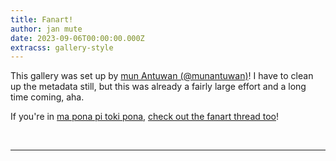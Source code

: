 ```yaml
---
title: Fanart!
author: jan mute
date: 2023-09-06T00:00:00.000Z
extracss: gallery-style
---
```


<script>
window.onresize = okay;
window.onload = okay;

const artworks = [
  {
    title: 'akesi',
    author: 'chantel',
    description: '',
    image: '/fanart/akesi_chantel.jpg'
  },
  // {
  //   title: 'akesi_linja',
  //   author: 'akesinu',
  //   description: '',
  //   image: '/fanart/akesi_linja_akesinu.mov'
  // },
  {
    title: 'angery',
    author: 'starling',
    description: '',
    image: '/fanart/angery_starling.png'
  },
  // {
  //   title: 'announcer',
  //   author: 'tekinowi',
  //   description: '',
  //   image: '/fanart/announcer_tekinowi.mp3'
  // },
  {
    title: 'antikekan',
    author: 'ketami',
    description: '',
    image: '/fanart/antikekan_ketami.jpg'
  },
  {
    title: 'autism',
    author: 'kalaasi',
    description: '',
    image: '/fanart/autism_kalaasi.png'
  },
  {
    title: 'balloon',
    author: 'chantel',
    description: '',
    image: '/fanart/balloon_chantel.jpg'
  },
  {
    title: 'bill_cypher',
    author: 'rats',
    description: '',
    image: '/fanart/bill_cypher_rats.png'
  },
  {
    title: 'bitch',
    author: 'rats',
    description: '',
    image: '/fanart/bitch_rats.png'
  },
  {
    title: 'blender_2',
    author: 'wasowapa',
    description: '',
    image: '/fanart/blender_2_wasowapa.jpg'
  },
  {
    title: 'blender',
    author: 'wasowapa',
    description: '',
    image: '/fanart/blender_wasowapa.jpg'
  },
  {
    title: 'branding',
    author: 'zavixel',
    description: '',
    image: '/fanart/branding_zavixel.png'
  },
  // {
  //   title: 'carry_on',
  //   author: 'nyxoom',
  //   description: '',
  //   image: '/fanart/carry_on_nyxoom.mp4'
  // },
  {
    title: 'chalkboard',
    author: 'nyxoom',
    description: '',
    image: '/fanart/chalkboard_nyxoom.png'
  },
  {
    title: 'comic_1',
    author: 'akesinu',
    description: '',
    image: '/fanart/comic_1_akesinu.jpg'
  },
  {
    title: 'comic_2',
    author: 'akesinu',
    description: '',
    image: '/fanart/comic_2_akesinu.jpg'
  },
  {
    title: 'comic_3',
    author: 'akesinu',
    description: '',
    image: '/fanart/comic_3_akesinu.jpg'
  },
  {
    title: 'comic_4',
    author: 'akesinu',
    description: '',
    image: '/fanart/comic_4_akesinu.jpg'
  },
  {
    title: 'comic_5',
    author: 'akesinu',
    description: '',
    image: '/fanart/comic_5_akesinu.jpg'
  },
  {
    title: 'computer_1',
    author: 'tekinowi',
    description: '',
    image: '/fanart/computer_1_tekinowi.png'
  },
  {
    title: 'computer_2',
    author: 'tekinowi',
    description: '',
    image: '/fanart/computer_2_tekinowi.png'
  },
  {
    title: 'computer_3',
    author: 'tekinowi',
    description: '',
    image: '/fanart/computer_3_tekinowi.png'
  },
  {
    title: 'computer_4',
    author: 'tekinowi',
    description: '',
    image: '/fanart/computer_4_tekinowi.png'
  },
  {
    title: 'computer_sketch',
    author: 'tekinowi',
    description: '',
    image: '/fanart/computer_sketch_tekinowi.png'
  },
  {
    title: 'despair',
    author: 'janlilienta',
    description: '',
    image: '/fanart/despair_janlilienta.png'
  },
  {
    title: 'drip',
    author: 'chantel',
    description: '',
    image: '/fanart/drip_chantel.jpg'
  },
  {
    title: 'evil_kekan',
    author: 'tekinowi',
    description: ' Evil Kekan San: "Saluton al ĉiuj! Mia nomo estas Gregdano tri! Mi volas instrui Esperanton al vi." ',
    image: '/fanart/evil_kekan_tekinowi.png'
  },
  {
    title: 'fanart_contest',
    author: 'janani',
    description: '',
    image: '/fanart/fanart_contest_janani.png'
  },
  // {
  //   title: 'fancam_1',
  //   author: 'wasomu',
  //   description: '',
  //   image: '/fanart/fancam_1_wasomu.mp4'
  // },
  // {
  //   title: 'fancam_2',
  //   author: 'wasomu',
  //   description: '',
  //   image: '/fanart/fancam_2_wasomu.mp4'
  // },
  // {
  //   title: 'fancam_3',
  //   author: 'akesinu',
  //   description: '',
  //   image: '/fanart/fancam_3_akesinu.mov'
  // },
  {
    title: 'frog_music',
    author: 'chantel',
    description: '',
    image: '/fanart/frog_music_chantel.jpg'
  },
  {
    title: 'god',
    author: 'squimp',
    description: '',
    image: '/fanart/god_squimp.png'
  },
  {
    title: 'gregham3',
    author: 'jayden',
    description: '',
    image: '/fanart/gregham3_jayden.png'
  },
  {
    title: 'gumball_2',
    author: 'chantel',
    description: '',
    image: '/fanart/gumball_2_chantel.jpg'
  },
  {
    title: 'gumball',
    author: 'chantel',
    description: '',
    image: '/fanart/gumball_chantel.jpg'
  },
  {
    title: 'hamradio',
    author: 'nasaki',
    description: '',
    image: '/fanart/hamradio_nasaki.png'
  },
  {
    title: 'herbevitisto',
    author: 'abf',
    description: '',
    image: '/fanart/herbevitisto_abf.jpg'
  },
  {
    title: 'herbevitisto',
    author: 'umeja',
    description: '',
    image: '/fanart/herbevitisto_umeja.jpg'
  },
  {
    title: 'hold_gently',
    author: 'starling',
    description: '',
    image: '/fanart/hold_gently_starling.png'
  },
  {
    title: 'ithkuil',
    author: 'cuymacu',
    description: '',
    image: '/fanart/ithkuil_cuymacu.jpg'
  },
  {
    title: 'jan_kekan_sans',
    author: 'janpoman',
    description: '',
    image: '/fanart/jan_kekan_sans_janpoman.png'
  },
  {
    title: 'jan_kekan_serif',
    author: 'kasape',
    description: '',
    image: '/fanart/jan_kekan_serif_kasape.png'
  },
  {
    title: 'jellyfish_1',
    author: 'tekinowi',
    description: '',
    image: '/fanart/jellyfish_1_tekinowi.png'
  },
  {
    title: 'jellyfish_2',
    author: 'tekinowi',
    description: '',
    image: '/fanart/jellyfish_2_tekinowi.png'
  },
  {
    title: 'jellyfish',
    author: 'ilonija',
    description: '',
    image: '/fanart/jellyfish_ilonija.png'
  },
  // {
  //   title: 'jerma',
  //   author: 'akesinu',
  //   description: '',
  //   image: '/fanart/jerma_akesinu.mp4'
  // },
  {
    title: 'kekan64',
    author: 'janpoman',
    description: '',
    image: '/fanart/kekan64_janpoman.gif'
  },
  {
    title: 'kekan64',
    author: 'menasewi',
    description: '',
    image: '/fanart/kekan64_menasewi.png'
  },
  {
    title: 'kekan_halloween_1',
    author: 'tekinowi',
    description: '',
    image: '/fanart/kekan_halloween_1_tekinowi.png'
  },
  {
    title: 'kekan_halloween_2',
    author: 'tekinowi',
    description: '',
    image: '/fanart/kekan_halloween_2_tekinowi.png'
  },
  {
    title: 'kekan_halloween_3',
    author: 'tekinowi',
    description: '',
    image: '/fanart/kekan_halloween_3_tekinowi.png'
  },
  {
    title: 'kekan_sans',
    author: 'pq',
    description: '',
    image: '/fanart/kekan_sans_pq.png'
  },
  {
    title: 'kekante1',
    author: 'katan',
    description: '',
    image: '/fanart/kekante1_katan.jpg'
  },
  {
    title: 'kekante2',
    author: 'wali',
    description: '',
    image: '/fanart/kekante2_wali.png'
  },
  {
    title: 'kekante3',
    author: 'ilonija',
    description: '',
    image: '/fanart/kekante3_ilonija.png'
  },
  {
    title: 'kepeken_e',
    author: 'wasomu',
    description: '',
    image: '/fanart/kepeken_e_wasomu.png'
  },
  {
    title: 'ketami_monsuta',
    author: 'mi',
    description: '',
    image: '/fanart/ketami_monsuta_mi.png'
  },
  {
    title: 'kon',
    author: 'merrybot',
    description: '',
    image: '/fanart/kon_merrybot.jpg'
  },
  {
    title: 'kulupu',
    author: 'janiseja',
    description: '',
    image: '/fanart/kulupu_janiseja.png'
  },
  {
    title: 'la_thumbnail',
    author: 'nyxoom',
    description: '',
    image: '/fanart/la_thumbnail_nyxoom.png'
  },
  {
    title: 'la_thumbnail_old',
    author: 'nyxoom',
    description: '',
    image: '/fanart/la_thumbnail_old_nyxoom.png'
  },
  {
    title: 'lernan',
    author: 'pq',
    description: '',
    image: '/fanart/lernan_pq.png'
  },
  {
    title: 'lesson7',
    author: 'weluke',
    description: '',
    image: '/fanart/lesson7_weluke.png'
  },
  {
    title: 'li_e_en',
    author: 'nyxoom',
    description: '',
    image: '/fanart/li_e_en_nyxoom.png'
  },
  {
    title: 'link_1',
    author: 'tekinowi',
    description: '',
    image: '/fanart/link_1_tekinowi.png'
  },
  {
    title: 'link_2',
    author: 'tekinowi',
    description: '',
    image: '/fanart/link_2_tekinowi.png'
  },
  {
    title: 'link_3',
    author: 'tekinowi',
    description: '',
    image: '/fanart/link_3_tekinowi.png'
  },
  {
    title: 'link_sketch',
    author: 'tekinowi',
    description: '',
    image: '/fanart/link_sketch_tekinowi.png'
  },
  {
    title: 'lojban',
    author: 'cuymacu',
    description: '',
    image: '/fanart/lojban_cuymacu.jpg'
  },
  {
    title: 'lojban_o_anpa_2',
    author: 'natan',
    description: '',
    image: '/fanart/lojban_o_anpa_2_natan.png'
  },
  {
    title: 'lojban_o_anpa',
    author: 'natan',
    description: '',
    image: '/fanart/lojban_o_anpa_natan.png'
  },
  {
    title: 'lupa',
    author: 'lenlen',
    description: '',
    image: '/fanart/lupa_lenlen.png'
  },
  {
    title: 'masquerade_2',
    author: 'pipikewapi',
    description: '',
    image: '/fanart/masquerade_2_pipikewapi.png'
  },
  {
    title: 'masquerade',
    author: 'pipikewapi',
    description: '',
    image: '/fanart/masquerade_pipikewapi.png'
  },
  {
    title: 'mi_alasa_toki',
    author: 'janika',
    description: '',
    image: '/fanart/mi_alasa_toki_janika.png'
  },
  {
    title: 'mi_jo_2',
    author: 'sipiki',
    description: '',
    image: '/fanart/mi_jo_2_sipiki.gif'
  },
  {
    title: 'mi_jo',
    author: 'sipiki',
    description: '',
    image: '/fanart/mi_jo_sipiki.gif'
  },
  {
    title: 'mi_kala',
    author: 'nyxoom',
    description: '',
    image: '/fanart/mi_kala_nyxoom.png'
  },
  {
    title: 'mi_laso',
    author: 'lukin',
    description: '',
    image: '/fanart/mi_laso_lukin.png'
  },
  {
    title: 'mi_lawa',
    author: 'akesinu',
    description: 'We had a hilarious courtroom RP in the VR community, featuring a pipi store owner and its lost copies of pu, a flustered waso Keli as witness, a devious and cunning jan Tekinowi as prosecution, and jan Akesinu defending jan Tepo. Brilliant!',
    image: '/fanart/mi_lawa_akesinu.png'
  },
  {
    title: 'mi_lawa',
    author: 'nyxoom',
    description: '',
    image: '/fanart/mi_lawa_nyxoom.png'
  },
  {
    title: 'mi_lawa_seme',
    author: 'nyxoom',
    description: '',
    image: '/fanart/mi_lawa_seme_nyxoom.png'
  },
  {
    title: 'mi_leko_a',
    author: 'sipiki',
    description: '',
    image: '/fanart/mi_leko_a_sipiki.jpg'
  },
  {
    title: 'mi_leko',
    author: 'cuymacu',
    description: '',
    image: '/fanart/mi_leko_cuymacu.gif'
  },
  {
    title: 'mi_leko',
    author: 'nyxoom',
    description: '',
    image: '/fanart/mi_leko_nyxoom.png'
  },
  {
    title: 'mi_len',
    author: 'motan',
    description: '',
    image: '/fanart/mi_len_motan.png'
  },
  {
    title: 'mi_li_ala',
    author: 'cuymacu',
    description: '',
    image: '/fanart/mi_li_ala_cuymacu.gif'
  },
  {
    title: 'mi_li_nanpa',
    author: 'menasewi',
    description: '',
    image: '/fanart/mi_li_nanpa_menasewi.png'
  },
  {
    title: 'mi_lili',
    author: 'sqec',
    description: '',
    image: '/fanart/mi_lili_sqec.png'
  },
  {
    title: 'mi_lili',
    author: 'wasokeli',
    description: '',
    image: '/fanart/mi_lili_wasokeli.jpg'
  },
  {
    title: 'mi_linja',
    author: 'mi',
    description: '',
    image: '/fanart/mi_linja_mi.png'
  },
  {
    title: 'mi_lon_e_ma',
    author: 'wasomu',
    description: '',
    image: '/fanart/mi_lon_e_ma_wasomu.png'
  },
  {
    title: 'mi_lon_kasi',
    author: 'mi',
    description: '',
    image: '/fanart/mi_lon_kasi_mi.png'
  },
  {
    title: 'mi santa',
    author: 'mi',
    description: '',
    image: '/fanart/jan_kekan_santa_mi.png'
  },
  {
    title: 'mi sunglasses',
    author: 'mi',
    description: '',
    image: '/fanart/mi_sunglasses_mi.png'
  },
  {
    title: 'mi_lon',
    author: 'nyxoom',
    description: '',
    image: '/fanart/mi_lon_nyxoom.png'
  },
  {
    title: 'mi_lukin',
    author: 'nyxoom',
    description: '',
    image: '/fanart/mi_lukin_nyxoom.png'
  },
  {
    title: 'mi_mani',
    author: 'janjami',
    description: '',
    image: '/fanart/mi_mani_janjami.png'
  },
  {
    title: 'mi_mani',
    author: 'jansa',
    description: '',
    image: '/fanart/mi_mani_jansa.png'
  },
  {
    title: 'mi_meli',
    author: 'akesinu',
    description: '',
    image: '/fanart/mi_meli_akesinu.jpg'
  },
  {
    title: 'mi_mije',
    author: 'akesinu',
    description: '',
    image: '/fanart/mi_mije_akesinu.jpg'
  },
  {
    title: 'mi_mije_ilo_awen',
    author: 'abf',
    description: '',
    image: '/fanart/mi_mije_ilo_awen_abf.png'
  },
  {
    title: 'mi_moli',
    author: 'sipiki',
    description: '',
    image: '/fanart/mi_moli_sipiki.png'
  },
  {
    title: 'mi_monsuta',
    author: 'akesinu',
    description: '',
    image: '/fanart/mi_monsuta_akesinu.png'
  },
  {
    title: 'mi_mrbeast',
    author: 'tekinowi',
    description: '',
    image: '/fanart/mi_mrbeast_tekinowi.png'
  },
  {
    title: 'mi_mute',
    author: 'janjami',
    description: '',
    image: '/fanart/mi_mute_janjami.png'
  },
  {
    title: 'mi_nanpa',
    author: 'wasowapa',
    description: '',
    image: '/fanart/mi_nanpa_wasowapa.png'
  },
  {
    title: 'mi_nasa',
    author: 'nyxoom',
    description: '',
    image: '/fanart/mi_nasa_nyxoom.png'
  },
  {
    title: 'mi_old',
    author: 'mi',
    description: '',
    image: '/fanart/mi_old_mi.png'
  },
  {
    title: 'mi_pana_e_sona',
    author: 'sipiki',
    description: '',
    image: '/fanart/mi_pana_e_sona_sipiki.png'
  },
  {
    title: 'mi_poni',
    author: 'jankita',
    description: '',
    image: '/fanart/mi_poni_jankita.png'
  },
  {
    title: 'mi_sewi_2',
    author: 'lipamanka',
    description: '',
    image: '/fanart/mi_sewi_2_lipamanka.png'
  },
  {
    title: 'mi_sewi',
    author: 'lipamanka',
    description: '',
    image: '/fanart/mi_sewi_lipamanka.png'
  },
  {
    title: 'mi_sewi',
    author: 'nyxoom',
    description: '',
    image: '/fanart/mi_sewi_nyxoom.png'
  },
  {
    title: 'mi_sina_beta',
    author: 'nyxoom',
    description: '',
    image: '/fanart/mi_sina_beta_nyxoom.jpg'
  },
  {
    title: 'mi_sina',
    author: 'nyxoom',
    description: '',
    image: '/fanart/mi_sina_nyxoom.png'
  },
  {
    title: 'mi_sticker',
    author: 'sipiki',
    description: '',
    image: '/fanart/mi_sticker_sipiki.png'
  },
  {
    title: 'mi_suno',
    author: 'sipiki',
    description: '',
    image: '/fanart/mi_suno_sipiki.png'
  },
  {
    title: 'mi_unpa',
    author: 'horse',
    description: '',
    image: '/fanart/mi_unpa_horse.jpg'
  },
  {
    title: 'mi_waso',
    author: 'nyxoom',
    description: '',
    image: '/fanart/mi_waso_nyxoom.png'
  },
  {
    title: 'mi_wawa',
    author: 'nyxoom',
    description: '',
    image: '/fanart/mi_wawa_nyxoom.png'
  },
  {
    title: 'mi_wawa',
    author: 'pipikewapi',
    description: '',
    image: '/fanart/mi_wawa_pipikewapi.png'
  },
  {
    title: 'mi_wile_musi',
    author: 'nyxoom',
    description: '',
    image: '/fanart/mi_wile_musi_nyxoom.png'
  },
  {
    title: 'mi_wink',
    author: 'janani',
    description: '',
    image: '/fanart/mi_wink_janani.png'
  },
  {
    title: 'mi_yugi',
    author: 'tekinowi',
    description: '',
    image: '/fanart/mi_yugi_tekinowi.png'
  },
  {
    title: 'misikekan',
    author: 'kalaasi',
    description: '',
    image: '/fanart/misikekan_kalaasi.png'
  },
  {
    title: 'moli_2',
    author: 'horse',
    description: '',
    image: '/fanart/moli_2_horse.png'
  },
  {
    title: 'moli_3',
    author: 'ketami',
    description: '',
    image: '/fanart/moli_3_ketami.png'
  },
  {
    title: 'moli',
    author: 'horse',
    description: '',
    image: '/fanart/moli_horse.png'
  },
  {
    title: 'moli',
    author: 'wren',
    description: '',
    image: '/fanart/moli_wren.gif'
  },
  {
    title: 'monologue',
    author: 'kalaasi',
    description: '',
    image: '/fanart/monologue_kalaasi.png'
  },
  {
    title: 'movieposter',
    author: 'dogikoko',
    description: '',
    image: '/fanart/movieposter_dogikoko.png'
  },
  {
    title: 'mr_kekan_san',
    author: 'jankita',
    description: '',
    image: '/fanart/mr_kekan_san_jankita.png'
  },
  {
    title: 'mu_a_wawa',
    author: 'nyxoom',
    description: '',
    image: '/fanart/mu_a_wawa_nyxoom.png'
  },
  {
    title: 'mun_kekan_san',
    author: 'janeli',
    description: '',
    image: '/fanart/mun_kekan_san_janeli.png'
  },
  {
    title: 'mun_kekan_san_smw_2',
    author: 'abf',
    description: '',
    image: '/fanart/mun_kekan_san_smw_2_abf.png'
  },
  {
    title: 'mun_kekan_san_smw_3',
    author: 'abf',
    description: '',
    image: '/fanart/mun_kekan_san_smw_3_abf.png'
  },
  {
    title: 'mun_kekan_san_smw_4',
    author: 'abf',
    description: '',
    image: '/fanart/mun_kekan_san_smw_4_abf.png'
  },
  {
    title: 'mun_kekan_san_smw',
    author: 'abf',
    description: '',
    image: '/fanart/mun_kekan_san_smw_abf.png'
  },
  // {
  //   title: 'mun_li_tawa_sike',
  //   author: 'lipamanka',
  //   description: '',
  //   image: '/fanart/mun_li_tawa_sike_lipamanka.mp4'
  // },
  {
    title: 'mun_nasa',
    author: 'weluke',
    description: '',
    image: '/fanart/mun_nasa_weluke.png'
  },
  {
    title: 'musi_laso',
    author: 'akesinu',
    description: '',
    image: '/fanart/musi_laso_akesinu.png'
  },
  {
    title: 'musi_laso',
    author: 'ilonija',
    description: '',
    image: '/fanart/musi_laso_ilonija.png'
  },
  {
    title: 'musi_o_awen_1',
    author: 'pipikewapi',
    description: '',
    image: '/fanart/musi_o_awen_1_pipikewapi.jpeg'
  },
  {
    title: 'musi_o_awen_2',
    author: 'pipikewapi',
    description: '',
    image: '/fanart/musi_o_awen_2_pipikewapi.jpeg'
  },
  {
    title: 'nametags',
    author: 'mi',
    description: '',
    image: '/fanart/nametags_mi.jpg'
  },
  {
    title: 'nanpa_mi',
    author: 'menasewi',
    description: '',
    image: '/fanart/nanpa_mi_menasewi.png'
  },
  {
    title: 'nasawawa',
    author: 'happychappy',
    description: '',
    image: '/fanart/nasawawa_happychappy.jpg'
  },
  {
    title: 'nimi_nanpa_kin',
    author: 'nyxoom',
    description: '',
    image: '/fanart/nimi_nanpa_kin_nyxoom.png'
  },
  {
    title: 'njankekan',
    author: 'horse',
    description: '',
    image: '/fanart/njankekan_horse.png'
  },
  {
    title: 'no_thought',
    author: 'wasowapa',
    description: '',
    image: '/fanart/no_thought_wasowapa.png'
  },
  {
    title: 'noka',
    author: 'horse',
    description: '',
    image: '/fanart/noka_horse.png'
  },
  {
    title: 'o_kama_sona',
    author: 'wasowapa',
    description: '',
    image: '/fanart/o_kama_sona_wasowapa.png'
  },
  {
    title: 'o_monsuta_ala',
    author: 'akesinu',
    description: '**mi sewi Kekan San. o monsuta ala.**',
    image: '/fanart/o_monsuta_ala_akesinu.jpg'
  },
  {
    title: 'o_pona',
    author: 'wasomu',
    description: '',
    image: '/fanart/o_pona_wasomu.png'
  },
  {
    title: 'olin',
    author: 'wasomu',
    description: '',
    image: '/fanart/olin_wasomu.png'
  },
{
    title: 'olin_english',
    author: 'wasomu',
    description: '',
    image: '/fanart/olin_english_wasomu.png'
  },
  {
    title: 'pal_greg',
    author: 'pipikewapi',
    description: '',
    image: '/fanart/pal_greg_pipikewapi.png'
  },
  {
    title: 'pilin_ike',
    author: 'tekinowi',
    description: '',
    image: '/fanart/pilin_ike_tekinowi.png'
  },
  {
    title: 'pokemon',
    author: 'tekinowi',
    description: '',
    image: '/fanart/pokemon_tekinowi.png'
  },
  {
    title: 'qualia',
    author: 'pipikewapi',
    description: '',
    image: '/fanart/qualia_pipikewapi.jpg'
  },
  {
    title: 'realistic_face',
    author: 'tekinowi',
    description: '',
    image: '/fanart/realistic_face_tekinowi.png'
  },
  {
    title: 'realistic_smile',
    author: 'wali',
    description: '',
    image: '/fanart/realistic_smile_wali.png'
  },
  {
    title: 'satan',
    author: 'pq',
    description: '',
    image: '/fanart/satan_pq.png'
  },
  {
    title: 'scribble_2',
    author: 'sipiki',
    description: '',
    image: '/fanart/scribble_2_sipiki.png'
  },
  {
    title: 'scribble_3',
    author: 'sipiki',
    description: '',
    image: '/fanart/scribble_3_sipiki.png'
  },
  {
    title: 'scribble_4',
    author: 'sipiki',
    description: '',
    image: '/fanart/scribble_4_sipiki.png'
  },
  {
    title: 'scribble',
    author: 'sipiki',
    description: '',
    image: '/fanart/scribble_sipiki.png'
  },
  {
    title: 'seme_thumbnail',
    author: 'nyxoom',
    description: '',
    image: '/fanart/seme_thumbnail_nyxoom.png'
  },
  {
    title: 'silhouette',
    author: 'konako',
    description: '',
    image: '/fanart/silhouette_konako.png'
  },
  {
    title: 'sina_moli',
    author: 'pipikewapi',
    description: '',
    image: '/fanart/sina_moli_pipikewapi.jpg'
  },
  {
    title: 'sina_sona',
    author: 'wren',
    description: '',
    image: '/fanart/sina_sona_wren.png'
  },
  {
    title: 'sinaseme',
    author: 'unknown',
    description: '',
    image: '/fanart/sinaseme_unknown.png'
  },
  {
    title: 'sitelen',
    author: 'sipiki',
    description: '',
    image: '/fanart/sitelen_sipiki.png'
  },
  {
    title: 'sitelen_suwi',
    author: 'jantenpi',
    description: '',
    image: '/fanart/sitelen_suwi_jantenpi.jpg'
  },
  {
    title: 'sitelen',
    author: 'wasowapa',
    description: '',
    image: '/fanart/sitelen_wasowapa.jpg'
  },
  {
    title: 'smash',
    author: 'tekinowi',
    description: '',
    image: '/fanart/smash_tekinowi.png'
  },
  {
    title: 'soweli_mute',
    author: 'wasowapa',
    description: '',
    image: '/fanart/soweli_mute_wasowapa.png'
  },
  // {
  //   title: 'speedrun_hard',
  //   author: 'mi',
  //   description: '',
  //   image: '/fanart/speedrun_hard_mi.mp4'
  // },
  // {
  //   title: 'speedrun',
  //   author: 'jankita',
  //   description: '',
  //   image: '/fanart/speedrun_jankita.mp4'
  // },
  {
    title: 'speen',
    author: 'sqec',
    description: '',
    image: '/fanart/speen_sqec.gif'
  },
  // {
  //   title: 'spin',
  //   author: 'sqec',
  //   description: '',
  //   image: '/fanart/spin_sqec.mov'
  // },
  {
    title: 'squidward',
    author: 'pipikewapi',
    description: '',
    image: '/fanart/squidward_pipikewapi.jpg'
  },
  {
    title: 'squiward',
    author: 'chantel',
    description: '',
    image: '/fanart/squiward_chantel.jpg'
  },
  {
    title: 'stage',
    author: 'menasewi',
    description: '',
    image: '/fanart/stage_menasewi.png'
  },
  {
    title: 'star',
    author: 'kala Asi',
    description: '',
    image: '/fanart/star_bowtie_kalaasi.webp'
  },
  {
    title: 'star',
    author: 'janiseja',
    description: '',
    image: '/fanart/star_janiseja.png'
  },
  {
    title: 'star_smile_teacher_jan',
    author: 'aja',
    description: '',
    image: '/fanart/star_smile_teacher_jan_aja.png'
  },
  {
    title: 'starman_body',
    author: 'cuymacu',
    description: '',
    image: '/fanart/starman_body_cuymacu.png'
  },
  {
    title: 'stellated',
    author: 'dogikoko',
    description: '',
    image: '/fanart/stellated_dogikoko.png'
  },
  {
    title: 'supa_pimeja',
    author: 'squimp',
    description: '',
    image: '/fanart/supa_pimeja_squimp.png'
  },
  {
    title: 'sword',
    author: 'mi',
    description: '',
    image: '/fanart/sword_mi.png'
  },
  {
    title: 'tenpo_ike',
    author: 'pantemili',
    description: '',
    image: '/fanart/tenpo_ike_pantemili.png'
  },
  {
    title: 'tenpo_lete',
    author: 'nyxoom',
    description: '',
    image: '/fanart/tenpo_lete_nyxoom.png'
  },
  // {
  //   title: 'tenpopimeja',
  //   author: 'wasomu',
  //   description: '',
  //   image: '/fanart/tenpopimeja_wasomu.mov'
  // },
  {
    title: 'thinkan',
    author: 'janwali',
    description: '',
    image: '/fanart/thinkan_janwali.png'
  },
  // {
  //   title: 'tloki_a',
  //   author: 'mi',
  //   description: '',
  //   image: '/fanart/tloki_a_mi.wav'
  // },
  {
    title: 'tokia',
    author: 'mijetelo',
    description: '',
    image: '/fanart/tokia_mijetelo.jpg'
  },
  {
    title: 'truth',
    author: 'squimp',
    description: '',
    image: '/fanart/truth_squimp.png'
  },
  {
    title: 'upsidedown',
    author: 'sqec',
    description: '',
    image: '/fanart/upsidedown_sqec.png'
  },
  {
    title: 'utala',
    author: 'dogikoko',
    description: '',
    image: '/fanart/utala_dogikoko.png'
  },
  {
    title: 'utala_lape',
    author: 'akesinu',
    description: '',
    image: '/fanart/utala_lape_akesinu.jpg'
  },
  {
    title: 'utala_mun',
    author: 'chantel',
    description: '',
    image: '/fanart/utala_mun_chantel.jpg'
  },
  // {
  //   title: 'vogue',
  //   author: 'akesinu',
  //   description: '',
  //   image: '/fanart/vogue_akesinu.mp4'
  // },
  {
    title: 'warioware_1',
    author: 'abf',
    description: '',
    image: '/fanart/warioware_1_abf.png'
  },
  {
    title: 'warioware_2',
    author: 'abf',
    description: '',
    image: '/fanart/warioware_2_abf.png'
  },
  {
    title: 'warioware_3',
    author: 'abf',
    description: '',
    image: '/fanart/warioware_3_abf.png'
  },
  {
    title: 'warioware_4',
    author: 'abf',
    description: '',
    image: '/fanart/warioware_4_abf.png'
  },
  {
    title: 'warioware_5',
    author: 'abf',
    description: '',
    image: '/fanart/warioware_5_abf.png'
  },
  {
    title: 'what_is_love',
    author: 'nasaki',
    description: '',
    image: '/fanart/what_is_love_nasaki.gif'
  },
  {
    title: 'wile_unpa',
    author: 'ilonija',
    description: '',
    image: '/fanart/wile_unpa_ilonija.png'
  },
  {
    title: 'wink',
    author: 'sipiki',
    description: '',
    image: '/fanart/wink_sipiki.png'
  },
  {
    title: 'zvedza',
    author: 'sqec',
    description: '',
    image: '/fanart/zvedza_sqec.png'
  }
];

function createArtworkElement(title, image, author, description) {
  const placeholderDiv = document.createElement('div');
  placeholderDiv.className = 'placeholder';

  if (title) {
    const titleDiv = document.createElement('div');
    titleDiv.className = 'title';
    const titleParagraph = document.createElement('p');
    titleParagraph.textContent = title;
    titleDiv.appendChild(titleParagraph);
    placeholderDiv.appendChild(titleDiv);
  }

  const artDiv = document.createElement('div');
  artDiv.className = 'art';
  const artImage = document.createElement('img');
  artImage.src = image;
  artDiv.appendChild(artImage);
  placeholderDiv.appendChild(artDiv);

  if (author) {
    const creditDiv = document.createElement('div');
    creditDiv.className = 'credit';
    const creditParagraph = document.createElement('p');
    creditParagraph.textContent = `tan ${author}`;
    creditDiv.appendChild(creditParagraph);
    placeholderDiv.appendChild(creditDiv);
  }

  if (description) {
    const descriptionDiv = document.createElement('div');
    descriptionDiv.className = 'description';
    const descriptionParagraph = document.createElement('p');
    descriptionParagraph.textContent = description;
    descriptionDiv.appendChild(descriptionParagraph);
    placeholderDiv.appendChild(descriptionDiv);
  }
  return placeholderDiv;
}

function okay() {
  var w = window.innerWidth;
  var h = window.innerHeight;

  if (h > w) {
    var art = document.getElementsByClassName('art');
    var art_i;
    for (art_i = 0; art_i < art.length; art_i++) {
      art[art_i].className += ' artmobile'; // WITH space added
    }
    var placeholder = document.getElementsByClassName('placeholder');
    var placeholder_i;
    for (placeholder_i = 0; placeholder_i < placeholder.length; placeholder_i++) {
      placeholder[placeholder_i].className += ' artmobile'; // WITH space added
    }
  } else {
    var art = document.getElementsByClassName('art');
    var art_i;
    for (art_i = 0; art_i < art.length; art_i++) {
      art[art_i].classList.remove('artmobile'); // WITH space added
    }
    var placeholder = document.getElementsByClassName('placeholder');
    var placeholder_i;
    for (placeholder_i = 0; placeholder_i < placeholder.length; placeholder_i++) {
      placeholder[placeholder_i].classList.remove('artmobile'); // WITH space added
    }
  }
}

document.addEventListener('DOMContentLoaded', function () {
  const galleryDiv = document.querySelector('.gallery');
  if (!galleryDiv) {
    console.error('No element with the class "gallery" was found.');
    return;
  }

  artworks.forEach((artwork) => {
    const artworkElement = createArtworkElement(
      artwork.title,
      artwork.image,
      artwork.author,
      artwork.description
    );
    galleryDiv.appendChild(artworkElement);
  });
});
</script>

This gallery was set up by [mun Antuwan (@munantuwan)](https://discord.com/users/1054273094358945826)! I have to clean up the metadata still, but this was already a fairly large effort and a long time coming, aha.

If you're in [ma pona pi toki pona](https://discord.gg/mapona), [check out the fanart thread too](https://discord.com/channels/301377942062366741/1145483914765422682/1145483914765422682)!

<br/>

---

<br/>

<div class="gallery">

</div>
